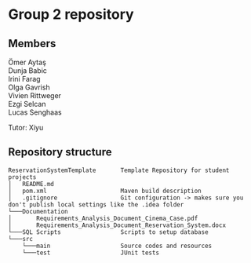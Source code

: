 # Group 2 repository

## Members
Ömer Aytaş  
Dunja Babic  
Irini Farag  
Olga Gavrish  
Vivien Rittweger  
Ezgi Selcan  
Lucas Senghaas  

Tutor: Xiyu 

## Repository structure
```
ReservationSystemTemplate       Template Repository for student projects
│   README.md
│   pom.xml                     Maven build description
│   .gitignore                  Git configuration -> makes sure you don't publish local settings like the .idea folder
└───Documentation
│       Requirements_Analysis_Document_Cinema_Case.pdf
│       Requirements_Analysis_Document_Reservation_System.docx
└───SQL Scripts                 Scripts to setup database
└───src
    └───main                    Source codes and resources
    └───test                    JUnit tests
```
